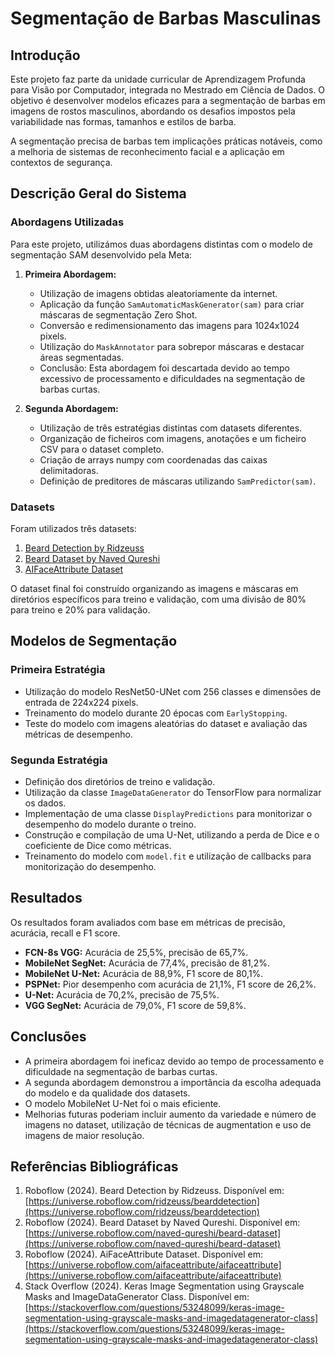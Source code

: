 
# Segmentação de Barbas Masculinas

## Introdução

Este projeto faz parte da unidade curricular de Aprendizagem Profunda para Visão por Computador, integrada no Mestrado em Ciência de Dados. O objetivo é desenvolver modelos eficazes para a segmentação de barbas em imagens de rostos masculinos, abordando os desafios impostos pela variabilidade nas formas, tamanhos e estilos de barba.

A segmentação precisa de barbas tem implicações práticas notáveis, como a melhoria de sistemas de reconhecimento facial e a aplicação em contextos de segurança.

## Descrição Geral do Sistema

### Abordagens Utilizadas

Para este projeto, utilizámos duas abordagens distintas com o modelo de segmentação SAM desenvolvido pela Meta:

1. **Primeira Abordagem:**
   - Utilização de imagens obtidas aleatoriamente da internet.
   - Aplicação da função `SamAutomaticMaskGenerator(sam)` para criar máscaras de segmentação Zero Shot.
   - Conversão e redimensionamento das imagens para 1024x1024 pixels.
   - Utilização do `MaskAnnotator` para sobrepor máscaras e destacar áreas segmentadas.
   - Conclusão: Esta abordagem foi descartada devido ao tempo excessivo de processamento e dificuldades na segmentação de barbas curtas.

2. **Segunda Abordagem:**
   - Utilização de três estratégias distintas com datasets diferentes.
   - Organização de ficheiros com imagens, anotações e um ficheiro CSV para o dataset completo.
   - Criação de arrays numpy com coordenadas das caixas delimitadoras.
   - Definição de preditores de máscaras utilizando `SamPredictor(sam)`.

### Datasets

Foram utilizados três datasets:

1. [Beard Detection by Ridzeuss](https://universe.roboflow.com/ridzeuss/bearddetection)
2. [Beard Dataset by Naved Qureshi](https://universe.roboflow.com/naved-qureshi/beard-dataset)
3. [AIFaceAttribute Dataset](https://universe.roboflow.com/aifaceattribute/aifaceattribute)

O dataset final foi construído organizando as imagens e máscaras em diretórios específicos para treino e validação, com uma divisão de 80% para treino e 20% para validação.

## Modelos de Segmentação

### Primeira Estratégia

- Utilização do modelo ResNet50-UNet com 256 classes e dimensões de entrada de 224x224 pixels.
- Treinamento do modelo durante 20 épocas com `EarlyStopping`.
- Teste do modelo com imagens aleatórias do dataset e avaliação das métricas de desempenho.

### Segunda Estratégia

- Definição dos diretórios de treino e validação.
- Utilização da classe `ImageDataGenerator` do TensorFlow para normalizar os dados.
- Implementação de uma classe `DisplayPredictions` para monitorizar o desempenho do modelo durante o treino.
- Construção e compilação de uma U-Net, utilizando a perda de Dice e o coeficiente de Dice como métricas.
- Treinamento do modelo com `model.fit` e utilização de callbacks para monitorização do desempenho.

## Resultados

Os resultados foram avaliados com base em métricas de precisão, acurácia, recall e F1 score.

- **FCN-8s VGG:** Acurácia de 25,5%, precisão de 65,7%.
- **MobileNet SegNet:** Acurácia de 77,4%, precisão de 81,2%.
- **MobileNet U-Net:** Acurácia de 88,9%, F1 score de 80,1%.
- **PSPNet:** Pior desempenho com acurácia de 21,1%, F1 score de 26,2%.
- **U-Net:** Acurácia de 70,2%, precisão de 75,5%.
- **VGG SegNet:** Acurácia de 79,0%, F1 score de 59,8%.

## Conclusões

- A primeira abordagem foi ineficaz devido ao tempo de processamento e dificuldade na segmentação de barbas curtas.
- A segunda abordagem demonstrou a importância da escolha adequada do modelo e da qualidade dos datasets.
- O modelo MobileNet U-Net foi o mais eficiente.
- Melhorias futuras poderiam incluir aumento da variedade e número de imagens no dataset, utilização de técnicas de augmentation e uso de imagens de maior resolução.

## Referências Bibliográficas

1. Roboflow (2024). Beard Detection by Ridzeuss. Disponível em: [https://universe.roboflow.com/ridzeuss/bearddetection](https://universe.roboflow.com/ridzeuss/bearddetection)
2. Roboflow (2024). Beard Dataset by Naved Qureshi. Disponível em: [https://universe.roboflow.com/naved-qureshi/beard-dataset](https://universe.roboflow.com/naved-qureshi/beard-dataset)
3. Roboflow (2024). AiFaceAttribute Dataset. Disponível em: [https://universe.roboflow.com/aifaceattribute/aifaceattribute](https://universe.roboflow.com/aifaceattribute/aifaceattribute)
4. Stack Overflow (2024). Keras Image Segmentation using Grayscale Masks and ImageDataGenerator Class. Disponível em: [https://stackoverflow.com/questions/53248099/keras-image-segmentation-using-grayscale-masks-and-imagedatagenerator-class](https://stackoverflow.com/questions/53248099/keras-image-segmentation-using-grayscale-masks-and-imagedatagenerator-class)

